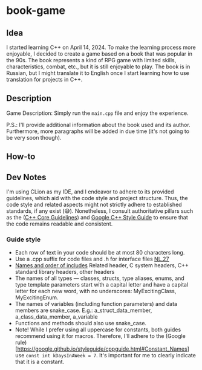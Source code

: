 # book-game

## Idea
I started learning C++ on April 14, 2024. To make the learning process more 
enjoyable, I decided to create a game based on a book that was popular in the 
90s. The book represents a kind of RPG game with limited skills, characteristics, 
combat, etc., but it is still enjoyable to play. The book is in Russian, but I 
might translate it to English once I start learning how to use translation for 
projects in C++.

## Description
Game Description: Simply run the `main.cpp` file and enjoy the experience.

P.S.: I'll provide additional information about the book used and its author.
Furthermore, more paragraphs will be added in due time (it's not going to be 
very soon though).

## How-to

## Dev Notes
I'm using CLion as my IDE, and I endeavor to adhere to its provided guidelines, 
which aid with the code style and project structure. Thus, the code style and 
related aspects might not strictly adhere to established standards, if any 
exist (😅).
Nonetheless, I consult authoritative pillars such as the
([C++ Core Guidelines](https://isocpp.github.io/CppCoreGuidelines/CppCoreGuidelines.html)) 
and
[Google C++ Style Guide](https://google.github.io/styleguide/cppguide.html) 
to ensure that the code remains readable and consistent.


### Guide style
* Each row of text in your code should be at most 80 characters long.
* Use a .cpp suffix for code files and .h for interface files 
  [NL.27](https://isocpp.github.io/CppCoreGuidelines/CppCoreGuidelines.html#Rl-file-suffix)
* [Names and order of includes](https://google.github.io/styleguide/cppguide.html#Names_and_Order_of_Includes)
  Related header, C system headers, C++ standard library headers, other headers
* The names of all types — classes, structs, type aliases, enums, and type
  template parameters start with a capital letter and have a capital letter
  for each new word, with no underscores: MyExcitingClass, MyExcitingEnum.
* The names of variables (including function parameters) and data members are
  snake_case. E.g.: a_struct_data_member, a_class_data_member, a_variable
* Functions and methods should also use snake_case.
* Note! While I prefer using all uppercase for constants, both guides recommend 
  using it for macros. Therefore, I'll adhere to the 
  (Google rule)[https://google.github.io/styleguide/cppguide.html#Constant_Names]
  use `const int kDaysInAWeek = 7`. It's important for me to clearly indicate 
  that it is a constant.
